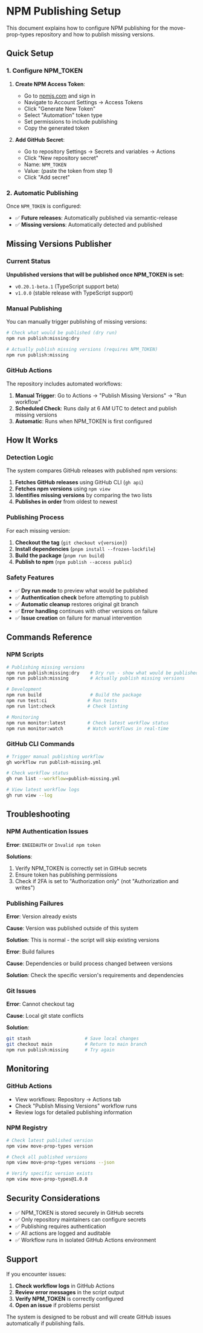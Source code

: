 # NPM Publishing Setup

This document explains how to configure NPM publishing for the move-prop-types repository and how to publish missing versions.

## Quick Setup

### 1. Configure NPM_TOKEN

1. **Create NPM Access Token**:
   - Go to [npmjs.com](https://npmjs.com) and sign in
   - Navigate to Account Settings → Access Tokens
   - Click "Generate New Token"
   - Select "Automation" token type
   - Set permissions to include publishing
   - Copy the generated token

2. **Add GitHub Secret**:
   - Go to repository Settings → Secrets and variables → Actions
   - Click "New repository secret"
   - Name: `NPM_TOKEN`
   - Value: (paste the token from step 1)
   - Click "Add secret"

### 2. Automatic Publishing

Once `NPM_TOKEN` is configured:

- ✅ **Future releases**: Automatically published via semantic-release
- ✅ **Missing versions**: Automatically detected and published

## Missing Versions Publisher

### Current Status

**Unpublished versions that will be published once NPM_TOKEN is set:**
- `v0.20.1-beta.1` (TypeScript support beta)
- `v1.0.0` (stable release with TypeScript support)

### Manual Publishing

You can manually trigger publishing of missing versions:

```bash
# Check what would be published (dry run)
npm run publish:missing:dry

# Actually publish missing versions (requires NPM_TOKEN)
npm run publish:missing
```

### GitHub Actions

The repository includes automated workflows:

1. **Manual Trigger**: Go to Actions → "Publish Missing Versions" → "Run workflow"
2. **Scheduled Check**: Runs daily at 6 AM UTC to detect and publish missing versions
3. **Automatic**: Runs when NPM_TOKEN is first configured

## How It Works

### Detection Logic

The system compares GitHub releases with published npm versions:

1. **Fetches GitHub releases** using GitHub CLI (`gh api`)
2. **Fetches npm versions** using `npm view`
3. **Identifies missing versions** by comparing the two lists
4. **Publishes in order** from oldest to newest

### Publishing Process

For each missing version:

1. **Checkout the tag** (`git checkout v{version}`)
2. **Install dependencies** (`pnpm install --frozen-lockfile`)
3. **Build the package** (`pnpm run build`)
4. **Publish to npm** (`npm publish --access public`)

### Safety Features

- ✅ **Dry run mode** to preview what would be published
- ✅ **Authentication check** before attempting to publish
- ✅ **Automatic cleanup** restores original git branch
- ✅ **Error handling** continues with other versions on failure
- ✅ **Issue creation** on failure for manual intervention

## Commands Reference

### NPM Scripts

```bash
# Publishing missing versions
npm run publish:missing:dry    # Dry run - show what would be published
npm run publish:missing        # Actually publish missing versions

# Development
npm run build                  # Build the package
npm run test:ci               # Run tests
npm run lint:check            # Check linting

# Monitoring
npm run monitor:latest        # Check latest workflow status
npm run monitor:watch         # Watch workflows in real-time
```

### GitHub CLI Commands

```bash
# Trigger manual publishing workflow
gh workflow run publish-missing.yml

# Check workflow status
gh run list --workflow=publish-missing.yml

# View latest workflow logs
gh run view --log
```

## Troubleshooting

### NPM Authentication Issues

**Error**: `ENEEDAUTH` or `Invalid npm token`

**Solutions**:
1. Verify NPM_TOKEN is correctly set in GitHub secrets
2. Ensure token has publishing permissions
3. Check if 2FA is set to "Authorization only" (not "Authorization and writes")

### Publishing Failures

**Error**: Version already exists

**Cause**: Version was published outside of this system

**Solution**: This is normal - the script will skip existing versions

**Error**: Build failures

**Cause**: Dependencies or build process changed between versions

**Solution**: Check the specific version's requirements and dependencies

### Git Issues

**Error**: Cannot checkout tag

**Cause**: Local git state conflicts

**Solution**: 
```bash
git stash                    # Save local changes
git checkout main            # Return to main branch
npm run publish:missing      # Try again
```

## Monitoring

### GitHub Actions

- View workflows: Repository → Actions tab
- Check "Publish Missing Versions" workflow runs
- Review logs for detailed publishing information

### NPM Registry

```bash
# Check latest published version
npm view move-prop-types version

# Check all published versions
npm view move-prop-types versions --json

# Verify specific version exists
npm view move-prop-types@1.0.0
```

## Security Considerations

- ✅ NPM_TOKEN is stored securely in GitHub secrets
- ✅ Only repository maintainers can configure secrets
- ✅ Publishing requires authentication
- ✅ All actions are logged and auditable
- ✅ Workflow runs in isolated GitHub Actions environment

## Support

If you encounter issues:

1. **Check workflow logs** in GitHub Actions
2. **Review error messages** in the script output
3. **Verify NPM_TOKEN** is correctly configured
4. **Open an issue** if problems persist

The system is designed to be robust and will create GitHub issues automatically if publishing fails.